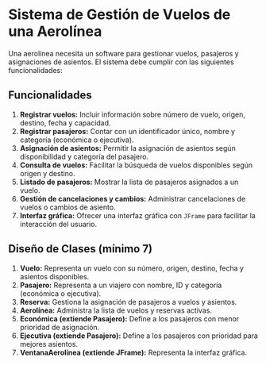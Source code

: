 # Sistema de Gestión de Vuelos de una Aerolínea

Una aerolínea necesita un software para gestionar vuelos, pasajeros y asignaciones de asientos. El sistema debe cumplir con las siguientes funcionalidades:

## Funcionalidades


1. **Registrar vuelos:** Incluir información sobre número de vuelo, origen, destino, fecha y capacidad.
2. **Registrar pasajeros:** Contar con un identificador único, nombre y categoría (económica o ejecutiva).
3. **Asignación de asientos:** Permitir la asignación de asientos según disponibilidad y categoría del pasajero.
4. **Consulta de vuelos:** Facilitar la búsqueda de vuelos disponibles según origen y destino.
5. **Listado de pasajeros:** Mostrar la lista de pasajeros asignados a un vuelo.
6. **Gestión de cancelaciones y cambios:** Administrar cancelaciones de vuelos o cambios de asiento.
7. **Interfaz gráfica:** Ofrecer una interfaz gráfica con `JFrame` para facilitar la interacción del usuario.

## Diseño de Clases (mínimo 7)

1. **Vuelo:** Representa un vuelo con su número, origen, destino, fecha y asientos disponibles.
2. **Pasajero:** Representa a un viajero con nombre, ID y categoría (económica o ejecutiva).
3. **Reserva:** Gestiona la asignación de pasajeros a vuelos y asientos.
4. **Aerolínea:** Administra la lista de vuelos y reservas activas.
5. **Económica (extiende Pasajero):** Define a los pasajeros con menor prioridad de asignación.
6. **Ejecutiva (extiende Pasajero):** Define a los pasajeros con prioridad para mejores asientos.
7. **VentanaAerolínea (extiende JFrame):** Representa la interfaz gráfica.
